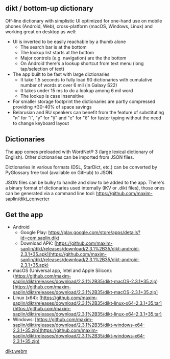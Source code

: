 ## dikt / bottom-up dictionary

Off-line dictionary with simplistic UI optimized for one-hand use on mobile phones (Android, Web), cross-platform (macOS, Windows, Linux) and working great on desktop as well:
- UI is inverted to be easily reachable by a thumb alone
  - The search bar is at the bottom
  - The lookup list starts at the bottom
  - Major controls (e.g. navigation) are the the bottom
  - On Android there's a lookup shortcut from text menu (long tap/selection of text)
- The app built to be fast with large dictionaries
  - It take 1.5 seconds to fully load 90 dictionaries with cumulative number of words at over 6 mil (in Galaxy S22)
  - It takes under 15 ms to do a lookup among 6 mil word
  - The lookup is case insensitive
- For smaller storage footprint the dictionaries are partly compressed providing ±30-40% of space savings
- Belarusian and RU speakers can benefit from the feature of substituting "и" for "і", "у" for "ў" and "e" for "ё" for faster typing without the need to change keyboard layout

## Dictionaries

The app comes preloaded with WordNet® 3 (large lexical dictionary of English). Other dictionaries can be imported from JSON files.

Dictionaries in various formats (DSL, StarDict, etc.) can be converted by PyGlossary free tool (available on GitHub) to JSON.

JSON files can be bulky to handle and slow to be added to the app. There's a binary format of dictionaries used internally (IKV or .dikt files), those ones can be generated via a command line tool: https://github.com/maxim-saplin/dikt_converter

## Get the app

- Android
  - Google Play: https://play.google.com/store/apps/details?id=com.saplin.dikt
  - Download APK:  [https://github.com/maxim-saplin/dikt/releases/download/2.3.1%2B35/dikt-android-2.3.1+35.apk](https://github.com/maxim-saplin/dikt/releases/download/2.3.1%2B35/dikt-android-2.3.1+35.apk)
- macOS (Universal app, Intel and Apple Silicon): (https://github.com/maxim-saplin/dikt/releases/download/2.3.1%2B35/dikt-macOS-2.3.1+35.zip)[https://github.com/maxim-saplin/dikt/releases/download/2.3.1%2B35/dikt-macOS-2.3.1+35.zip]
- Linux (x64): [https://github.com/maxim-saplin/dikt/releases/download/2.3.1%2B35/dikt-linux-x64-2.3.1+35.tar](https://github.com/maxim-saplin/dikt/releases/download/2.3.1%2B35/dikt-linux-x64-2.3.1+35.tar)
- Windows: [https://github.com/maxim-saplin/dikt/releases/download/2.3.1%2B35/dikt-windows-x64-2.3.1+35.zip](https://github.com/maxim-saplin/dikt/releases/download/2.3.1%2B35/dikt-windows-x64-2.3.1+35.zip)

[dikt.webm](https://user-images.githubusercontent.com/7947027/223116663-4db81908-a66f-4d6f-b91e-4cae2355f8d8.webm)
